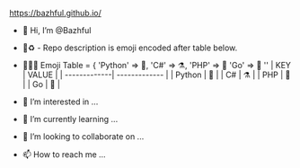 https://bazhful.github.io/
- 👋 Hi, I’m @Bazhful

- 📢♻️ - Repo description is emoji encoded after table below.

- 📕📗📘 Emoji Table = {
                  'Python' => 🐍,
                  'C#' => ⚗️,
                  'PHP' => 📱
                  'Go' => 🚁
                  ''
| KEY  | VALUE |
| -------------| ------------- |
| Python  | 🐍  |
| C#  | ⚗️     |
| PHP | 📱  |
| Go  | 🚁 |




- 👀 I’m interested in ...
- 🌱 I’m currently learning ...
- 💞️ I’m looking to collaborate on ...
- 📫 How to reach me ...

<!---
Bazhful/Bazhful is a ✨ special ✨ repository because its `README.md` (this file) appears on your GitHub profile.
You can click the Preview link to take a look at your changes.
--->
